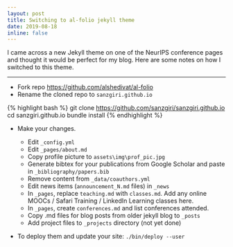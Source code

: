 ```yaml
---
layout: post
title: Switching to al-folio jekyll theme
date: 2019-08-18
inline: false
---
```


I came across a new Jekyll theme on one of the NeurIPS conference pages and thought it would be perfect for my blog.
Here are some notes on how I switched to this theme.

***

* Fork repo <https://github.com/alshedivat/al-folio>
* Rename the cloned repo to `sanzgiri.github.io`

{% highlight bash %} 
git clone https://github.com/sanzgiri/sanzgiri.github.io
cd sanzgiri.github.io
bundle install
{% endhighlight %} 

* Make your changes.
  * Edit `_config.yml`
  * Edit `_pages/about.md`
  * Copy profile picture to `assets\img\prof_pic.jpg`
  * Generate bibtex for your publications from Google Scholar and paste in `_bibliography/papers.bib`
  * Remove content from `_data/coauthors.yml`
  * Edit news items (`announcement_N.md` files) in `_news`
  * In `_pages`, replace `teaching.md` with `classes.md`. Add any online MOOCs / Safari Training / LinkedIn Learning classes here.
  * In `_pages`, create `conferences.md` and list conferences attended.
  * Copy .md files for blog posts from older jekyll blog to `_posts` 
  * Add project files to `_projects` directory (not yet done)
 
* To deploy them and update your site: `./bin/deploy --user`

